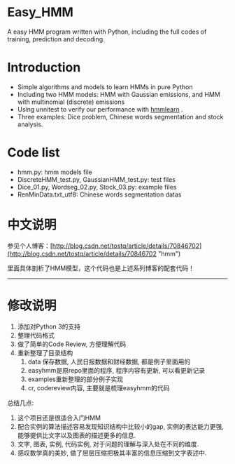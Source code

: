 # Easy_HMM
A easy HMM program written with Python, including the full codes of training, prediction and decoding.

# Introduction
- Simple algorithms and models to learn HMMs in pure Python
- Including two HMM models: HMM with Gaussian emissions, and HMM with multinomial (discrete) emissions
- Using unnitest to verify our performance with [hmmlearn](http://hmmlearn.readthedocs.io/en/latest/ "hmmlearn") . 
- Three examples: Dice problem, Chinese words segmentation and stock analysis.

# Code list
- hmm.py: hmm models file
- DiscreteHMM_test.py, GaussianHMM_test.py: test files
- Dice_01.py, Wordseg_02.py, Stock_03.py: example files
- RenMinData.txt_utf8: Chinese words segmentation datas

# 中文说明
参见个人博客：[http://blog.csdn.net/tostq/article/details/70846702](http://blog.csdn.net/tostq/article/details/70846702 "hmm")

里面具体剖析了HMM模型，这个代码也是上述系列博客的配套代码！

----
# 修改说明
1. 添加对Python 3的支持
1. 整理代码格式
1. 做了简单的Code Review, 方便理解代码
1. 重新整理了目录结构
    1. data 保存数据, 人民日报数据和财经数据, 都是例子里面用的
    1. easyhmm是原repo里面的程序, 程序内容有更新, 可以看更新记录
    1. examples重新整理的部分例子实现
    1. cr, codereview内容, 主要就是梳理easyhmm的代码

总结几点:    
1. 这个项目还是很适合入门HMM
1. 配合实例的算法描述容易发现知识结构中比较小的gap, 实例的表达能力更强, 能够提供比文字以及图表的描述更多的信息. 
1. 文字, 图表, 实例, 代码实例, 对于问题的理解与深入处在不同的维度. 
1. 感叹数学真的美妙, 做了层层压缩把极其丰富的信息压缩到文字表述中. 